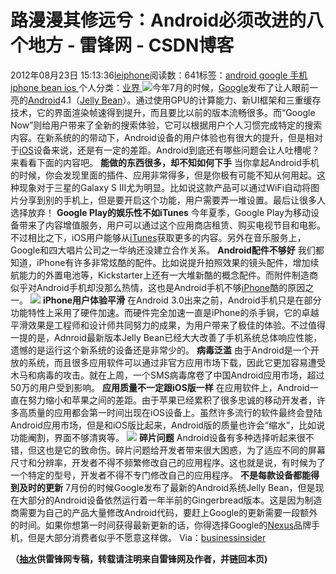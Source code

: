 
# 路漫漫其修远兮：Android必须改进的八个地方 - 雷锋网 - CSDN博客


2012年08月23日 15:13:36[leiphone](https://me.csdn.net/leiphone)阅读数：641标签：[android																](https://so.csdn.net/so/search/s.do?q=android&t=blog)[google																](https://so.csdn.net/so/search/s.do?q=google&t=blog)[手机																](https://so.csdn.net/so/search/s.do?q=手机&t=blog)[iphone																](https://so.csdn.net/so/search/s.do?q=iphone&t=blog)[bean																](https://so.csdn.net/so/search/s.do?q=bean&t=blog)[ios																](https://so.csdn.net/so/search/s.do?q=ios&t=blog)[
							](https://so.csdn.net/so/search/s.do?q=bean&t=blog)[
																					](https://so.csdn.net/so/search/s.do?q=iphone&t=blog)个人分类：[业界																](https://blog.csdn.net/leiphone/article/category/873390)
[
																								](https://so.csdn.net/so/search/s.do?q=iphone&t=blog)
[
				](https://so.csdn.net/so/search/s.do?q=手机&t=blog)
[
			](https://so.csdn.net/so/search/s.do?q=手机&t=blog)
[
		](https://so.csdn.net/so/search/s.do?q=google&t=blog)
[
	](https://so.csdn.net/so/search/s.do?q=android&t=blog)
![](http://www.leiphone.com/wp-content/uploads/2012/08/android.jpg)今年7月的时候，[Google](http://www.leiphone.com/tag/google)发布了让人眼前一亮的[Android](http://www.leiphone.com/tag/android)4.1（[Jelly
 Bean](http://www.leiphone.com/tag/jelly-bean)）。通过使用GPU的计算能力、新UI框架和三重缓存技术，它的界面渲染帧速得到提升，而且要比以前的版本流畅很多。而“Google Now”则给用户带来了全新的搜索体验，它可以根据用户个人习惯完成特定的搜索内容。在新系统的的带动下，Android设备的用户体验也有很大的提升，但是相对于[iOS](http://www.leiphone.com/tag/ios)设备来说，还是有一定的差距。Android到底还有哪些问题会让人吐槽呢？来看看下面的内容吧。
**能做的东西很多，却不知如何下手**
当你拿起Android手机的时候，你会发现里面的插件、应用非常得多，但是你极有可能不知从何用起。这种现象对于三星的Galaxy S III尤为明显。比如说这款产品可以通过WiFi自动将图片分享到别的手机上，但是要开启这个功能，用户需要弄一堆设置。最后让很多人选择放弃！
**Google Play的娱乐性不如iTunes**
今年夏季，Google Play为移动设备带来了内容增值服务，用户可以通过这个应用商店租赁、购买电视节目和电影。不过相比之下，iOS用户能够从[iTunes](http://www.leiphone.com/tag/itunes)获取更多的内容。另外在音乐服务上，Google和四大唱片公司之一华纳还没建立合作关系。
**Android配件不够好**
我们都知道，iPhone有许多非常炫酷的配件。比如说提升拍照效果的镜头配件，增加续航能力的外置电池等，Kickstarter上还有一大堆新酷的概念配件。而附件制造商似乎对Android手机却没那么热情，这也是Android手机不够[iPhone](http://www.leiphone.com/tag/iphone)酷的原因之一。
![](http://www.leiphone.com/wp-content/uploads/2012/08/lens.jpg)
**iPhone用户体验平滑**
在Android 3.0出来之前，Android手机只是在部分功能特性上采用了硬件加速。而硬件完全加速一直是iPhone的杀手锏，它的卓越平滑效果是工程师和设计师共同努力的成果，为用户带来了极佳的体验。不过值得一提的是，Adnroid最新版本Jelly Bean已经大大改善了手机系统总体响应性能，遗憾的是运行这个新系统的设备还是非常少的。
**病毒泛滥**
由于Android是一个开放的系统，而且很多应用软件可以通过非官方应用市场下载，因此它更加容易遭受木马和病毒的攻击。就在上周，一个SMS病毒席卷了中国Android应用市场，超过50万的用户受到影响。
**应用质量不一定跟iOS版一样**
在应用软件上，Android一直在努力缩小和苹果之间的差距。由于苹果已经累积了很多忠诚的移动开发者，许多高质量的应用都会第一时间出现在iOS设备上。虽然许多流行的软件最终会登陆Android应用市场，但是和iOS版比起来，Android版的质量也许会“缩水”，比如说功能阉割，界面不够清爽等。
![](http://www.leiphone.com/wp-content/uploads/2012/08/3335.jpg)
**碎片问题**
Android设备有多种选择听起来很不错，但这也是它的致命伤。碎片问题给开发者带来很大困惑，为了适应不同的屏幕尺寸和分辨率，开发者不得不频繁修改自己的应用程序。这也就是说，有时候为了一个特定的型号，开发者不得不专门修改自己的应用程序。
**不是每款设备都能得到及时的更新**
7月份的时候Google发布了最新的Android系统Jelly Bean，但是现在大部分的Android设备依然运行着一年半前的Gingerbread版本。这是因为制造商需要为自己的产品大量修改Android代码，要赶上Google的更新需要一段额外的时间。如果你想第一时间获得最新更新的话，你得选择Google的[Nexus](http://www.leiphone.com/tag/nexus)品牌手机，但是大部分消费者似乎不愿意这样做。
Via：[businessinsider](http://www.businessinsider.com/8-android-flaws-2012-8?op=1)

**（****[抽水](http://www.leiphone.com/author/ce6093)****供****雷锋网****专稿，转载请注明来自雷锋网及作者，并链回本页)**

